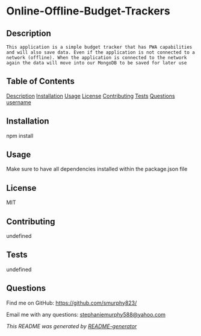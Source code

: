 # Online-Offline-Budget-Trackers

  ## Description
    This application is a simple budget tracker that has PWA capabilities and will also save data. Even if the application is not connected to a network (offline). When the application is connected to the network again the data will move into our MongoDB to be saved for later use

  ## Table of Contents
   [Description](#description)
   [Installation](#installation)
   [Usage](#usage)
   [License](#license)
   [Contributing](#contributing)
   [Tests](#tests)
   [Questions](#questions)
   [username](#username)


  ## Installation
  npm install  

  ## Usage
  Make sure to have all dependencies installed within the package.json file

  ## License
  MIT

  ## Contributing
  undefined

  ## Tests
  undefined

  ## Questions
 

  Find me on GitHub: https://github.com/smurphy823/

  Email me with any questions: stephaniemurphy588@yahoo.com

 _This README was generated by [README-generator](https://github.com/smurphy823/README-generator)_

  
